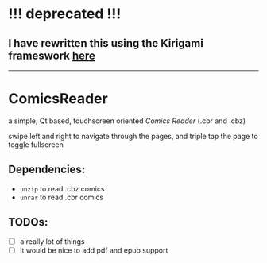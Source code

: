 # !!! deprecated !!!

## I have rewritten this using the Kirigami frameswork [here](https://github.com/tubbadu/KomicsReader)

----

# ComicsReader

a simple, Qt based, touchscreen oriented *Comics Reader* (.cbr and .cbz)


swipe left and right to navigate through the pages, and triple tap the page to toggle fullscreen

## Dependencies:
* `unzip` to read .cbz comics
* `unrar` to read .cbr comics

## TODOs:
* [ ] a really lot of things
* [ ] it would be nice to add pdf and epub support
